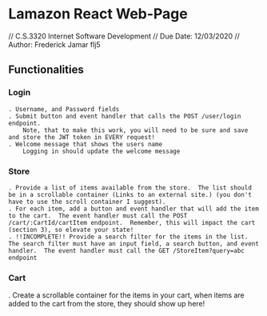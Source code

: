 # Lamazon React Web-Page
// C.S.3320 Internet Software Development
// Due Date: 12/03/2020
// Author: Frederick Jamar flj5

## Functionalities

### Login
    . Username, and Password fields
    . Submit button and event handler that calls the POST /user/login endpoint.
        Note, that to make this work, you will need to be sure and save and store the JWT token in EVERY request!
    . Welcome message that shows the users name
        Logging in should update the welcome message

### Store

    . Provide a list of items available from the store.  The list should be in a scrollable container (Links to an external site.) (you don't have to use the scroll container I suggest).
    . For each item, add a button and event handler that will add the item to the cart.  The event handler must call the POST /cart/:CartId/cartItem endpoint.  Remember, this will impact the cart (section 3), so elevate your state!
    . !!INCOMPLETE!! Provide a search filter for the items in the list.  The search filter must have an input field, a search button, and event handler.  The event handler must call the GET /StoreItem?query=abc endpoint

### Cart
. Create a scrollable container for the items in your cart, when items are added to the cart from the store, they should show up here!

